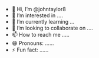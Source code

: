 - 👋 Hi, I’m @johntaylor8
- 👀 I’m interested in ....
- 🌱 I’m currently learning ...
- 💞️ I’m looking to collaborate on ....
- 📫 How to reach me .....
- 😄 Pronouns: ......
- ⚡ Fun fact: ......

<!---
johntaylor8/johntaylor8 is a ✨ special ✨ repository because its `README.md` (this file) appears on your GitHub profile.
You can click the Preview link to take a look at your changes.
--->
